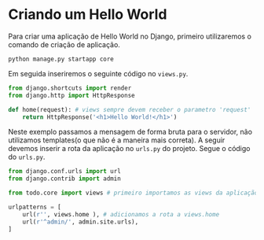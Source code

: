 # Criando um Hello World

Para criar uma aplicação de Hello World no Django, primeiro utilizaremos o comando de criação de aplicação.
```
python manage.py startapp core
```

Em seguida inseriremos o seguinte código no `views.py`.

```python
from django.shortcuts import render
from django.http import HttpResponse

def home(request): # views sempre devem receber o parametro 'request'
    return HttpResponse('<h1>Hello World!</h1>')

```

Neste exemplo passamos a mensagem de forma bruta para o servidor, não utilizamos templates(o que não é a maneira mais correta).
A seguir devemos inserir a rota da aplicação no `urls.py` do projeto. Segue o código do `urls.py`.

```python
from django.conf.urls import url
from django.contrib import admin

from todo.core import views # primeiro importamos as views da aplicação

urlpatterns = [
    url(r'', views.home ), # adicionamos a rota a views.home
    url(r'^admin/', admin.site.urls),
]
```

